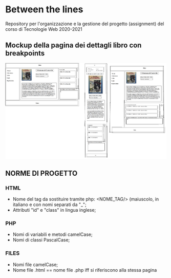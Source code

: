 # Between the lines
Repository per l'organizzazione e la gestione del progetto (assignment) del corso di Tecnologie Web 2020-2021

## Mockup della pagina dei dettagli libro con breakpoints
![Mockup mobile dettaglio libro](Mockup/dettaglio_libro_con_mobile.png?raw=true "Title")

## NORME DI PROGETTO
### HTML
- Nome del tag da sostituire tramite php: <NOME_TAG/> (maiuscolo, in italiano e con nomi separati da "_";
- Attributi "id" e "class" in lingua inglese;

### PHP
- Nomi di variabili e metodi camelCase;
- Nomi di classi PascalCase;

### FILES
- Nomi file camelCase;
- Nome file .html == nome file .php iff si riferiscono alla stessa pagina

